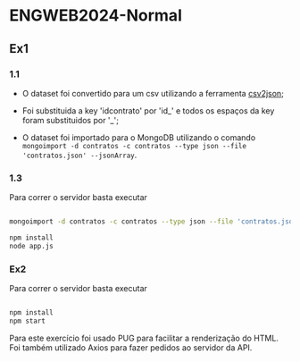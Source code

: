 # ENGWEB2024-Normal

## Ex1

### 1.1

- O dataset foi convertido para um csv utilizando a ferramenta [csv2json](https://csvjson.com/csv2json);

- Foi substituida a key 'idcontrato' por 'id_' e todos os espaços da key foram substituidos por '_';

- O dataset foi importado para o MongoDB utilizando o comando `mongoimport -d contratos -c contratos --type json --file 'contratos.json' --jsonArray`.


### 1.3

Para correr o servidor basta executar

```bash

mongoimport -d contratos -c contratos --type json --file 'contratos.json' --jsonArray

npm install
node app.js
```

### Ex2

Para correr o servidor basta executar

```bash

npm install
npm start
```
Para este exercício foi usado PUG para facilitar a renderização do HTML.
Foi também utilizado Axios para fazer pedidos ao servidor da API.





